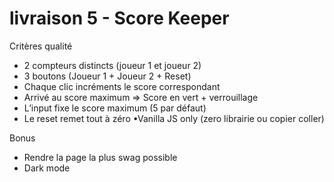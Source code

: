 # livraison 5 - Score Keeper
Critères qualité
- 2 compteurs distincts (joueur 1 et joueur 2) 
- 3 boutons (Joueur 1 + Joueur 2 + Reset) 
- Chaque clic incréments le score correspondant 
- Arrivé au score maximum => Score en vert + verrouillage 
- L’input fixe le score maximum (5 par défaut) 
- Le reset remet tout à zéro •Vanilla JS only (zero librairie ou copier coller)

Bonus
- Rendre la page la plus swag possible 
- Dark mode
